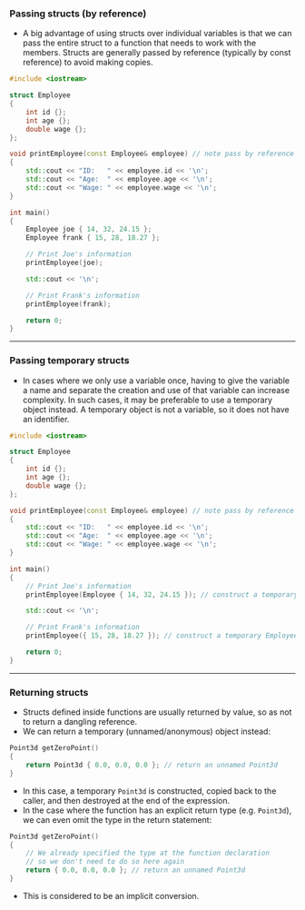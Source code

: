 ### Passing structs (by reference)

- A big advantage of using structs over individual variables is that we can pass the entire struct to a function that needs to work with the members. Structs are generally passed by reference (typically by const reference) to avoid making copies.

```cpp
#include <iostream>

struct Employee
{
    int id {};
    int age {};
    double wage {};
};

void printEmployee(const Employee& employee) // note pass by reference here
{
    std::cout << "ID:   " << employee.id << '\n';
    std::cout << "Age:  " << employee.age << '\n';
    std::cout << "Wage: " << employee.wage << '\n';
}

int main()
{
    Employee joe { 14, 32, 24.15 };
    Employee frank { 15, 28, 18.27 };

    // Print Joe's information
    printEmployee(joe);

    std::cout << '\n';

    // Print Frank's information
    printEmployee(frank);

    return 0;
}
```

---

### Passing temporary structs

- In cases where we only use a variable once, having to give the variable a name and separate the creation and use of that variable can increase complexity. In such cases, it may be preferable to use a temporary object instead. A temporary object is not a variable, so it does not have an identifier.

```cpp
#include <iostream>

struct Employee
{
    int id {};
    int age {};
    double wage {};
};

void printEmployee(const Employee& employee) // note pass by reference here
{
    std::cout << "ID:   " << employee.id << '\n';
    std::cout << "Age:  " << employee.age << '\n';
    std::cout << "Wage: " << employee.wage << '\n';
}

int main()
{
    // Print Joe's information
    printEmployee(Employee { 14, 32, 24.15 }); // construct a temporary Employee to pass to function (type explicitly specified) (preferred)

    std::cout << '\n';

    // Print Frank's information
    printEmployee({ 15, 28, 18.27 }); // construct a temporary Employee to pass to function (type deduced from parameter)

    return 0;
}
```

---

### Returning structs

- Structs defined inside functions are usually returned by value, so as not to return a dangling reference.
- We can return a temporary (unnamed/anonymous) object instead:

```cpp
Point3d getZeroPoint()
{
    return Point3d { 0.0, 0.0, 0.0 }; // return an unnamed Point3d
}
```

- In this case, a temporary `Point3d` is constructed, copied back to the caller, and then destroyed at the end of the expression.
- In the case where the function has an explicit return type (e.g. `Point3d`), we can even omit the type in the return statement:

```cpp
Point3d getZeroPoint()
{
    // We already specified the type at the function declaration
    // so we don't need to do so here again
    return { 0.0, 0.0, 0.0 }; // return an unnamed Point3d
}
```

- This is considered to be an implicit conversion.